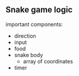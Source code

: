 

## Snake game logic

important components:

- direction
- input 
- food
- snake body
  - array of coordinates
- timer